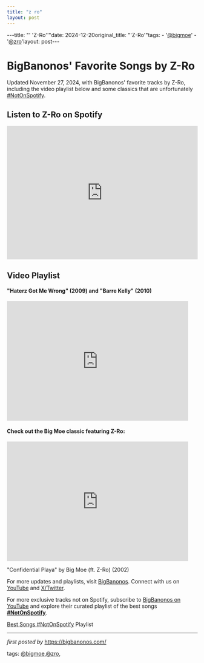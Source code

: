 ```yaml
---
title: "z ro"
layout: post
---
```

---title: "' 'Z-Ro''"date: 2024-12-20original_title: "'Z-Ro'"tags:  - '[@bigmoe](/tags/bigmoe/)'  - '[@zro](/tags/zro/)'layout: post---<!-- Post Title --><h1>BigBanonos' Favorite Songs by Z-Ro</h1> <!-- Introductory Text --><p>Updated November 27, 2024, with BigBanonos' favorite tracks by Z-Ro, including the video playlist below and some classics that are unfortunately [#NotOnSpotify](/tags/NotOnSpotify/).</p> <!-- Spotify Playlist Embed --><h2>Listen to Z-Ro on Spotify</h2><iframe allow="autoplay; clipboard-write; encrypted-media; fullscreen; picture-in-picture" allowfullscreen="" frameborder="0" height="352" loading="lazy" src="https://open.spotify.com/embed/playlist/3DDuSSFCH1Q6vXkblk0xiH?utm_source=generator" width="100%"></iframe> <!-- Video Playlist --><h2>Video Playlist</h2><h4>"Haterz Got Me Wrong" (2009) and "Barre Kelly" (2010)</h4><iframe allowfullscreen="" frameborder="0" height="315" src="https://www.youtube.com/embed/-Eg5ZbYEDFs?list=PLtuNtuTatqI0CB-GGozjQmsc5ZAyqlwuk" width="95%"></iframe><br /> <h4>Check out the Big Moe classic featuring Z-Ro:</h4><iframe allowfullscreen="" frameborder="0" height="315" src="https://www.youtube.com/embed/dCRgy8P82ys?list=PLtuNtuTatqI2AN5PMXW8Shv4a-9POGwJ3" width="95%"></iframe><p>"Confidential Playa" by Big Moe (ft. Z-Ro) (2002)</p> <!-- Footer Links --><p>For more updates and playlists, visit <a href="https://bigbanonos.com/" target="_blank">BigBanonos</a>. Connect with us on <a href="https://www.youtube.com/[@BigBanonos](/tags/BigBanonos/)" target="_blank">YouTube</a> and <a href="https://x.com/bigbanonos" target="_blank">X/Twitter</a>.</p><!--Subscribe and Playlist Links--><div>    <p>For more exclusive tracks not on Spotify, subscribe to <a href="https://www.youtube.com/[@BigBanonos](/tags/BigBanonos/)" target="_blank">BigBanonos on YouTube</a> and explore their curated playlist of the best songs <strong>[#NotOnSpotify](/tags/NotOnSpotify/)</strong>.</p>    <p><a href="https://www.youtube.com/playlist?list=PLtuNtuTatqI0kFahUCbtbfenC_ET5O_tr" target="_blank">Best Songs [#NotOnSpotify](/tags/NotOnSpotify/) Playlist<br /></a></p></div><hr /><p><em>first posted by</em> <a href="https://bigbanonos.com/" rel="noopener" target="_new">https://bigbanonos.com/</a></p><p>tags: [@bigmoe](/tags/bigmoe/),[@zro](/tags/zro/),</p>